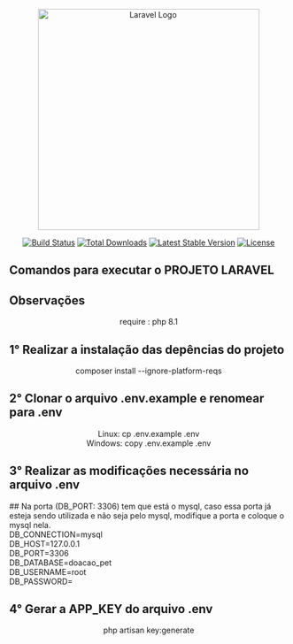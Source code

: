 <p align="center"><a href="https://laravel.com" target="_blank"><img src="https://raw.githubusercontent.com/laravel/art/master/logo-lockup/5%20SVG/2%20CMYK/1%20Full%20Color/laravel-logolockup-cmyk-red.svg" width="400" alt="Laravel Logo"></a></p>

<p align="center">
<a href="https://github.com/laravel/framework/actions"><img src="https://github.com/laravel/framework/workflows/tests/badge.svg" alt="Build Status"></a>
<a href="https://packagist.org/packages/laravel/framework"><img src="https://img.shields.io/packagist/dt/laravel/framework" alt="Total Downloads"></a>
<a href="https://packagist.org/packages/laravel/framework"><img src="https://img.shields.io/packagist/v/laravel/framework" alt="Latest Stable Version"></a>
<a href="https://packagist.org/packages/laravel/framework"><img src="https://img.shields.io/packagist/l/laravel/framework" alt="License"></a>
</p>

## Comandos para executar o PROJETO LARAVEL

## Observações
<p align="center">
    require : php 8.1
</p>

## 1° Realizar a instalação das depências do projeto
<p align="center">
    composer install --ignore-platform-reqs
</p>

## 2° Clonar o arquivo .env.example e renomear para .env
<p align="center">
   Linux: cp .env.example .env <br>
   Windows: copy .env.example .env
</p>

## 3° Realizar as modificações necessária no arquivo .env
<p>
    ## Na porta (DB_PORT: 3306) tem que está o mysql, caso essa porta já esteja sendo utilizada e não seja pelo mysql, modifique a porta e coloque o mysql nela.
    <br>
    DB_CONNECTION=mysql <br>
    DB_HOST=127.0.0.1 <br>
    DB_PORT=3306 <br>
    DB_DATABASE=doacao_pet <br>
    DB_USERNAME=root <br>
    DB_PASSWORD= <br>
</p>

## 4° Gerar a APP_KEY do arquivo .env
<p align="center">
    php artisan key:generate
</p>
